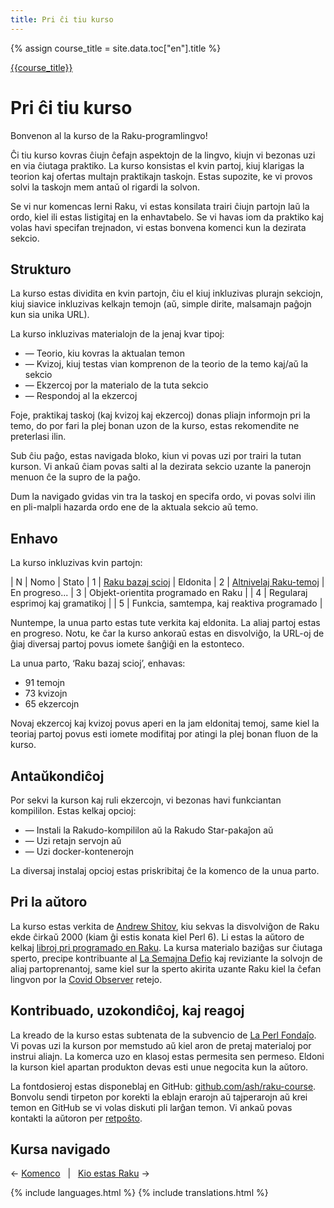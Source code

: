 ```yaml
---
title: Pri ĉi tiu kurso
---
```


{% assign course_title = site.data.toc["en"].title %}

[{{course_title}}](/eo/)

# Pri ĉi tiu kurso

Bonvenon al la kurso de la Raku-programlingvo!

Ĉi tiu kurso kovras ĉiujn ĉefajn aspektojn de la lingvo, kiujn vi bezonas uzi en via ĉiutaga praktiko. La kurso konsistas el kvin partoj, kiuj klarigas la teorion kaj ofertas multajn praktikajn taskojn. Estas supozite, ke vi provos solvi la taskojn mem antaŭ ol rigardi la solvon.

Se vi nur komencas lerni Raku, vi estas konsilata trairi ĉiujn partojn laŭ la ordo, kiel ili estas listigitaj en la enhavtabelo. Se vi havas iom da praktiko kaj volas havi specifan trejnadon, vi estas bonvena komenci kun la dezirata sekcio.

## Strukturo

La kurso estas dividita en kvin partojn, ĉiu el kiuj inkluzivas plurajn sekciojn, kiuj siavice inkluzivas kelkajn temojn (aŭ, simple dirite, malsamajn paĝojn kun sia unika URL).

La kurso inkluzivas materialojn de la jenaj kvar tipoj:

* — Teorio, kiu kovras la aktualan temon
* — Kvizoj, kiuj testas vian komprenon de la teorio de la temo kaj/aŭ la sekcio
* — Ekzercoj por la materialo de la tuta sekcio
* — Respondoj al la ekzercoj

Foje, praktikaj taskoj (kaj kvizoj kaj ekzercoj) donas pliajn informojn pri la temo, do por fari la plej bonan uzon de la kurso, estas rekomendite ne preterlasi ilin.

Sub ĉiu paĝo, estas navigada bloko, kiun vi povas uzi por trairi la tutan kurson. Vi ankaŭ ĉiam povas salti al la dezirata sekcio uzante la panerojn menuon ĉe la supro de la paĝo.

Dum la navigado gvidas vin tra la taskoj en specifa ordo, vi povas solvi ilin en pli-malpli hazarda ordo ene de la aktuala sekcio aŭ temo.

## Enhavo

La kurso inkluzivas kvin partojn:

| N | Nomo | Stato
| 1 | [Raku bazaj scioj](/eo/essentials) | Eldonita
| 2 | [Altnivelaj Raku-temoj](/eo/advanced) | En progreso<span id="ProgressBar">...</span>
| 3 | Objekt-orientita programado en Raku | 
| 4 | Regularaj esprimoj kaj gramatikoj | 
| 5 | Funkcia, samtempa, kaj reaktiva programado | 

<script>
    let ProgressBar = document.getElementById('ProgressBar');
    let current_progress = 0;
    setInterval(function() {
        current_progress++;
        current_progress %= 6;

        let bar = '';
        for (let c = 0; c < current_progress; c++) {
            bar += ',';
        }
        bar += '...';
        for (let c = current_progress; c < 6; c++) {
            bar += ',';
        }
        
        bar = bar.substr(3, 3);
        bar = bar.replace(/,/g, '<span style="color: lightgray">.</span>');
        ProgressBar.innerHTML = bar;
    }, 200);
</script>

Nuntempe, la unua parto estas tute verkita kaj eldonita. La aliaj partoj estas en progreso. Notu, ke ĉar la kurso ankoraŭ estas en disvolviĝo, la URL-oj de ĝiaj diversaj partoj povus iomete ŝanĝiĝi en la estonteco.

La unua parto, ‘Raku bazaj scioj’, enhavas:

- 91 temojn
- 73 kvizojn
- 65 ekzercojn

Novaj ekzercoj kaj kvizoj povus aperi en la jam eldonitaj temoj, same kiel la teoriaj partoj povus esti iomete modifitaj por atingi la plej bonan fluon de la kurso.

## Antaŭkondiĉoj

Por sekvi la kurson kaj ruli ekzercojn, vi bezonas havi funkciantan kompililon. Estas kelkaj opcioj:

* — Instali la Rakudo-kompililon aŭ la Rakudo Star-pakaĵon aŭ
* — Uzi retajn servojn aŭ
* — Uzi docker-kontenerojn

La diversaj instalaj opcioj estas priskribitaj ĉe la komenco de la unua parto.

## Pri la aŭtoro

La kurso estas verkita de [Andrew Shitov](https://andrewshitov.com), kiu sekvas la disvolviĝon de Raku ekde ĉirkaŭ 2000 (kiam ĝi estis konata kiel Perl 6). Li estas la aŭtoro de kelkaj [libroj pri programado en Raku](https://andrewshitov.com/books). La kursa materialo baziĝas sur ĉiutaga sperto, precipe kontribuante al [La Semajna Defio](https://perlweeklychallenge.org) kaj reviziante la solvojn de aliaj partoprenantoj, same kiel sur la sperto akirita uzante Raku kiel la ĉefan lingvon por la [Covid Observer](https://covid.observer) retejo.

## Kontribuado, uzokondiĉoj, kaj reagoj

La kreado de la kurso estas subtenata de la subvencio de [La Perl Fondaĵo](https://www.perlfoundation.org). Vi povas uzi la kurson por memstudo aŭ kiel aron de pretaj materialoj por instrui aliajn. La komerca uzo en klasoj estas permesita sen permeso. Eldoni la kurson kiel apartan produkton devas esti unue negocita kun la aŭtoro.

La fontdosieroj estas disponeblaj en GitHub: [github.com/ash/raku-course](https://github.com/ash/raku-course). Bonvolu sendi tirpeton por korekti la eblajn erarojn aŭ tajperarojn aŭ krei temon en GitHub se vi volas diskuti pli larĝan temon. Vi ankaŭ povas kontakti la aŭtoron per [retpoŝto](mailto:andy@shitov.ru).

## Kursa navigado

← [Komenco](/eo/) 
&nbsp;&nbsp;|&nbsp;&nbsp;
[Kio estas Raku](/eo/essentials/what-is-raku) →

{% include languages.html %}
{% include translations.html %}